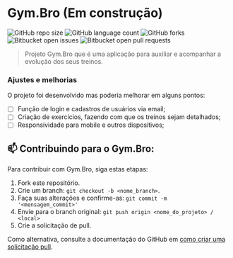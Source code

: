 # Gym.Bro (Em construção)

![GitHub repo size](https://img.shields.io/github/repo-size/MatheusFilg/gym-bro)
![GitHub language count](https://img.shields.io/github/languages/count/MatheusFilg/gym-bro)
![GitHub forks](https://img.shields.io/github/forks/MatheusFilg/gym-bro)
![Bitbucket open issues](https://img.shields.io/bitbucket/issues/MatheusFilg/gym-bro)
![Bitbucket open pull requests](https://img.shields.io/bitbucket/pr-raw/MatheusFilg/gym-bro)


> Projeto Gym.Bro que é uma aplicação para auxiliar e acompanhar a evolução dos seus treinos.

### Ajustes e melhorias

O projeto foi desenvolvido mas poderia melhorar em alguns pontos:

- [ ] Função de login e cadastros de usuários via email;
- [ ] Criação de exercícios, fazendo com que os treinos sejam detalhados;
- [ ] Responsividade para mobile e outros dispositivos;

## 📫 Contribuindo para o Gym.Bro:

Para contribuir com Gym.Bro, siga estas etapas:

1. Fork este repositório.
2. Crie um branch: `git checkout -b <nome_branch>`.
3. Faça suas alterações e confirme-as: `git commit -m '<mensagem_commit>'`
4. Envie para o branch original: `git push origin <nome_do_projeto> / <local>`
5. Crie a solicitação de pull.

Como alternativa, consulte a documentação do GitHub em [como criar uma solicitação pull](https://help.github.com/en/github/collaborating-with-issues-and-pull-requests/creating-a-pull-request).
